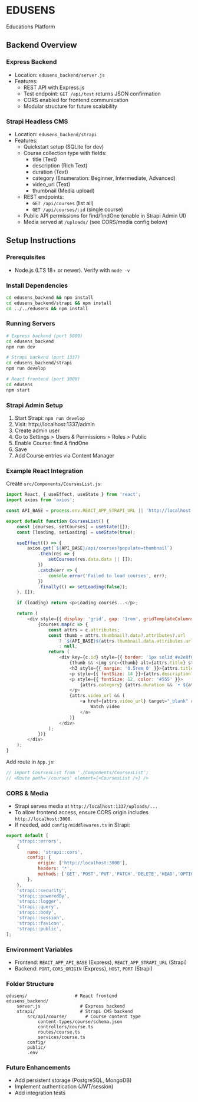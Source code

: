 
# EDUSENS
Educations Platform

## Backend Overview

### Express Backend
- Location: `edusens_backend/server.js`
- Features:
	- REST API with Express.js
	- Test endpoint: `GET /api/test` returns JSON confirmation
	- CORS enabled for frontend communication
	- Modular structure for future scalability

### Strapi Headless CMS
- Location: `edusens_backend/strapi`
- Features:
	- Quickstart setup (SQLite for dev)
	- Course collection type with fields:
		- title (Text)
		- description (Rich Text)
		- duration (Text)
		- category (Enumeration: Beginner, Intermediate, Advanced)
		- video_url (Text)
		- thumbnail (Media upload)
	- REST endpoints:
		- `GET /api/courses` (list all)
		- `GET /api/courses/:id` (single course)
	- Public API permissions for find/findOne (enable in Strapi Admin UI)
	- Media served at `/uploads/` (see CORS/media config below)

## Setup Instructions

### Prerequisites
- Node.js (LTS 18+ or newer). Verify with `node -v`

### Install Dependencies
```bash
cd edusens_backend && npm install
cd edusens_backend/strapi && npm install
cd ../../edusens && npm install
```

### Running Servers
```bash
# Express backend (port 5000)
cd edusens_backend
npm run dev

# Strapi backend (port 1337)
cd edusens_backend/strapi
npm run develop

# React frontend (port 3000)
cd edusens
npm start
```

### Strapi Admin Setup
1. Start Strapi: `npm run develop`
2. Visit: http://localhost:1337/admin
3. Create admin user
4. Go to Settings > Users & Permissions > Roles > Public
5. Enable Course: find & findOne
6. Save
7. Add Course entries via Content Manager

### Example React Integration
Create `src/Components/CoursesList.js`:
```javascript
import React, { useEffect, useState } from 'react';
import axios from 'axios';

const API_BASE = process.env.REACT_APP_STRAPI_URL || 'http://localhost:1337';

export default function CoursesList() {
	const [courses, setCourses] = useState([]);
	const [loading, setLoading] = useState(true);

	useEffect(() => {
		axios.get(`${API_BASE}/api/courses?populate=thumbnail`)
			.then(res => {
				setCourses(res.data.data || []);
			})
			.catch(err => {
				console.error('Failed to load courses', err);
			})
			.finally(() => setLoading(false));
	}, []);

	if (loading) return <p>Loading courses...</p>;

	return (
		<div style={{ display: 'grid', gap: '1rem', gridTemplateColumns: 'repeat(auto-fill,minmax(220px,1fr))' }}>
			{courses.map(c => {
				const attrs = c.attributes;
				const thumb = attrs.thumbnail?.data?.attributes?.url
					? `${API_BASE}${attrs.thumbnail.data.attributes.url}`
					: null;
				return (
					<div key={c.id} style={{ border: '1px solid #e2e8f0', borderRadius: 8, padding: '0.75rem' }}>
						{thumb && <img src={thumb} alt={attrs.title} style={{ width: '100%', borderRadius: 4 }} />}
						<h3 style={{ margin: '0.5rem 0' }}>{attrs.title}</h3>
						<p style={{ fontSize: 14 }}>{attrs.description?.slice(0,120)}...</p>
						<p style={{ fontSize: 12, color: '#555' }}>
							{attrs.category} {attrs.duration && `• ${attrs.duration}`}
						</p>
						{attrs.video_url && (
							<a href={attrs.video_url} target="_blank" rel="noreferrer" style={{ fontSize: 12, color: '#0ea5e9' }}>
								Watch video
							</a>
						)}
					</div>
				);
			})}
		</div>
	);
}
```
Add route in `App.js`:
```javascript
// import CoursesList from './Components/CoursesList';
// <Route path='/courses' element={<CoursesList />} />
```

### CORS & Media
- Strapi serves media at `http://localhost:1337/uploads/...`
- To allow frontend access, ensure CORS origin includes `http://localhost:3000`.
- If needed, add `config/middlewares.ts` in Strapi:
```js
export default [
	'strapi::errors',
	{
		name: 'strapi::cors',
		config: {
			origin: ['http://localhost:3000'],
			headers: '*',
			methods: ['GET','POST','PUT','PATCH','DELETE','HEAD','OPTIONS'],
		},
	},
	'strapi::security',
	'strapi::poweredBy',
	'strapi::logger',
	'strapi::query',
	'strapi::body',
	'strapi::session',
	'strapi::favicon',
	'strapi::public',
];
```

### Environment Variables
- Frontend: `REACT_APP_API_BASE` (Express), `REACT_APP_STRAPI_URL` (Strapi)
- Backend: `PORT`, `CORS_ORIGIN` (Express), `HOST`, `PORT` (Strapi)

### Folder Structure
```
edusens/                  # React frontend
edusens_backend/
	server.js               # Express backend
	strapi/                 # Strapi CMS backend
		src/api/course/       # Course content type
			content-types/course/schema.json
			controllers/course.ts
			routes/course.ts
			services/course.ts
		config/
		public/
		.env
```

### Future Enhancements
- Add persistent storage (PostgreSQL, MongoDB)
- Implement authentication (JWT/session)
- Add integration tests

